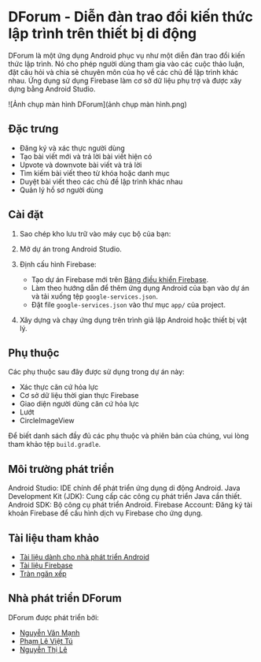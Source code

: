 # DForum - Diễn đàn trao đổi kiến thức lập trình trên thiết bị di động

DForum là một ứng dụng Android phục vụ như một diễn đàn trao đổi kiến thức lập trình. Nó cho phép người dùng tham gia vào các cuộc thảo luận, đặt câu hỏi và chia sẻ chuyên môn của họ về các chủ đề lập trình khác nhau. Ứng dụng sử dụng Firebase làm cơ sở dữ liệu phụ trợ và được xây dựng bằng Android Studio.

![Ảnh chụp màn hình DForum](ảnh chụp màn hình.png)

## Đặc trưng

- Đăng ký và xác thực người dùng
- Tạo bài viết mới và trả lời bài viết hiện có
- Upvote và downvote bài viết và trả lời
- Tìm kiếm bài viết theo từ khóa hoặc danh mục
- Duyệt bài viết theo các chủ đề lập trình khác nhau
- Quản lý hồ sơ người dùng

## Cài đặt

1. Sao chép kho lưu trữ vào máy cục bộ của bạn:

2. Mở dự án trong Android Studio.

3. Định cấu hình Firebase:

    - Tạo dự án Firebase mới trên [Bảng điều khiển Firebase](https://console.firebase.google.com/).
    - Làm theo hướng dẫn để thêm ứng dụng Android của bạn vào dự án và tải xuống tệp `google-services.json`.
    - Đặt file `google-services.json` vào thư mục `app/` của project.

4. Xây dựng và chạy ứng dụng trên trình giả lập Android hoặc thiết bị vật lý.

## Phụ thuộc

Các phụ thuộc sau đây được sử dụng trong dự án này:

- Xác thực căn cứ hỏa lực
- Cơ sở dữ liệu thời gian thực Firebase
- Giao diện người dùng căn cứ hỏa lực
- Lướt
- CircleImageView

Để biết danh sách đầy đủ các phụ thuộc và phiên bản của chúng, vui lòng tham khảo tệp `build.gradle`.

## Môi trường phát triển

Android Studio: IDE chính để phát triển ứng dụng di động Android.
Java Development Kit (JDK): Cung cấp các công cụ phát triển Java cần thiết.
Android SDK: Bộ công cụ phát triển Android.
Firebase Account: Đăng ký tài khoản Firebase để cấu hình dịch vụ Firebase cho ứng dụng.

## Tài liệu tham khảo

- [Tài liệu dành cho nhà phát triển Android](https://developer.android.com/docs)
- [Tài liệu Firebase](https://firebase.google.com/docs)
- [Tràn ngăn xếp](https://stackoverflow.com/)

## Nhà phát triển DForum

DForum được phát triển bởi:
- [Nguyễn Văn Mạnh](https://github.com/manhnv01)
- [Phạm Lê Việt Tú](https://github.com/manhnv01)
- [Nguyễn Thị Lê](https://github.com/manhnv01)

